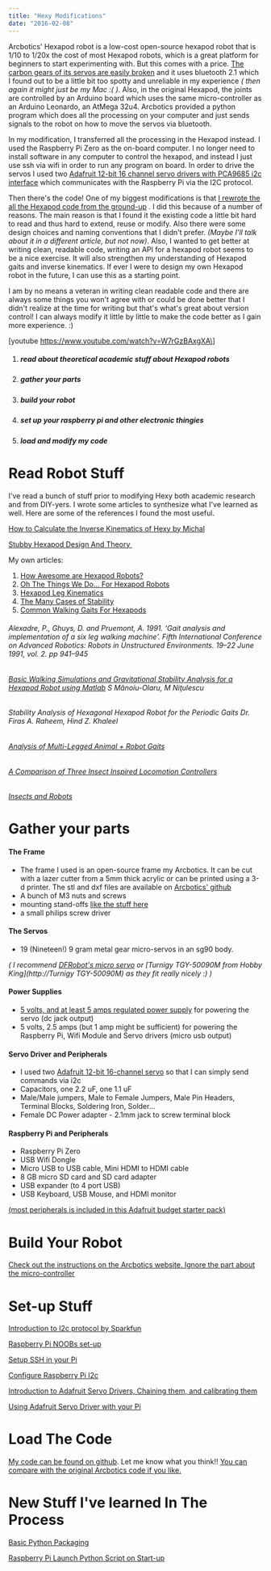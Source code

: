 ```yaml
---
title: "Hexy Modifications"
date: "2016-02-08"
---
```


Arcbotics' Hexapod robot is a low-cost open-source hexapod robot that is 1/10 to 1/20x the cost of most Hexapod robots, which is a great platform for beginners to start experimenting with. But this comes with a price. [The carbon gears of its servos are easily broken](http://forum.arcbotics.com/viewtopic.php?f=19&t=157) and it uses bluetooth 2.1 which I found out to be a little bit too spotty and unreliable in my experience _( then again it might just be my Mac :( )_. Also, in the original Hexapod, the joints are controlled by an Arduino board which uses the same micro-controller as an Arduino Leonardo, an AtMega 32u4. Arcbotics provided a python program which does all the processing on your computer and just sends signals to the robot on how to move the servos via bluetooth.

In my modification, I transferred all the processing in the Hexapod instead. I used the Raspberry Pi Zero as the on-board computer. I no longer need to install software in any computer to control the hexapod, and instead I just use ssh via wifi in order to run any program on board. In order to drive the servos I used two [Adafruit 12-bit 16 channel servo drivers with PCA9685 i2c interface](https://www.adafruit.com/product/815) which communicates with the Raspberry Pi via the I2C protocol.

Then there's the code! One of my biggest modifications is that [I rewrote the all the Hexapod code from the ground-up](https://github.com/mithi/hexy) . I did this because of a number of reasons. The main reason is that I found it the existing code a little bit hard to read and thus hard to extend, reuse or modify. Also there were some design choices and naming conventions that I didn't prefer. _(Maybe I'll talk about it in a different article, but not now)_. Also, I wanted to get better at writing clean, readable code, writing an API for a hexapod robot seems to be a nice exercise. It will also strengthen my understanding of Hexapod gaits and inverse kinematics. If ever I were to design my own Hexapod robot in the future, I can use this as a starting point.

I am by no means a veteran in writing clean readable code and there are always some things you won't agree with or could be done better that I didn't realize at the time for writing but that's what's great about version control! I can always modify it little by little to make the code better as I gain more experience. :)

\[youtube https://www.youtube.com/watch?v=W7rGzBAxgXA\]

1. ##### read about theoretical academic stuff about Hexapod robots
    
2. ##### gather your parts
    
3. ##### build your robot
    
4. ##### set up your raspberry pi and other electronic thingies
    
5. ##### load and modify my code
    

# Read Robot Stuff

I've read a bunch of stuff prior to modifying Hexy both academic research and from DIY-yers. I wrote some articles to synthesize what I've learned as well. Here are some of the references I found the most useful.

[How to Calculate the Inverse Kinematics of Hexy by Michal](http://forum.arcbotics.com/viewtopic.php?f=21&t=207&start=20#p2941)

[Stubby Hexapod Design And Theory ](http://stubby.digitalcave.ca/stubby/design.jsp)

My own articles:

1. [How Awesome are Hexapod Robots?](https://hexyrobot.wordpress.com/2015/11/20/how-awesome-are-hexapod-robots/)
2. [Oh The Things We Do… For Hexapod Robots](https://hexyrobot.wordpress.com/2015/11/20/oh-the-things-we-do-for-hexapod-robots/)
3. [Hexapod Leg Kinematics](https://hexyrobot.wordpress.com/2015/11/20/hexapod-leg-kinematics/)
4. [The Many Cases of Stability](https://hexyrobot.wordpress.com/2015/11/20/the-many-cases-of-stability/)
5. [Common Walking Gaits For Hexapods](https://hexyrobot.wordpress.com/2015/11/20/common-walking-gaits-for-hexapods/)

###### Alexadre, P., Ghuys, D. and Pruemont, A. 1991. ‘Gait analysis and implementation of a six leg walking machine’. _Fifth International Conference on Advanced Robotics: Robots in Unstructured Environments_. 19–22 June 1991, vol. 2. pp 941–945

###### [Basic Walking Simulations and Gravitational Stability Analysis for a Hexapod Robot using Matlab](https://scholar.google.com/citations?view_op=view_citation&hl=en&user=oM5wRAcAAAAJ&citation_for_view=oM5wRAcAAAAJ:dhFuZR0502QC) S Mănoiu-Olaru, M Niţulescu

###### Stability Analysis of Hexagonal Hexapod Robot for the Periodic Gaits Dr. Firas A. Raheem, Hind Z. Khaleel

###### [Analysis of Multi-Legged Animal + Robot Gaits](http://www.oricomtech.com/projects/leg-time.htm)

###### [A Comparison of Three Insect Inspired Locomotion Controllers](http://web.media.mit.edu/~cynthiab/Papers/Breazeal-RAS95.pdf)

###### [Insects and Robots](http://insectsandrobots.weebly.com/tripod-gait.html)

# Gather your parts

#### The Frame

- The frame I used is an open-source frame my Arcbotics. It can be cut with a lazer cutter from a 5mm thick acrylic or can be printed using a 3-d printer. The stl and dxf files are available on [Arcbotics' github](https://github.com/ArcBotics/Hexy)
- A bunch of M3 nuts and screws
- mounting stand-offs [like the stuff here](http://www.dfrobot.com/index.php?route=product/product&product_id=700#.VrkaBFN97MU)
- a small philips screw driver

#### The Servos

- 19 (Nineteen!) 9 gram metal gear micro-servos in an sg90 body.

_( I recommend [DFRobot's micro servo](http://www.dfrobot.com/index.php?route=product/product&product_id=1338#.VrkPyVN97MU) or [Turnigy TGY-50090M from Hobby King](http://Turnigy TGY-50090M) as they fit really nicely :) )_

#### Power Supplies

- [5 volts, and at least 5 amps regulated power supply](https://www.adafruit.com/products/1466) for powering the servo (dc jack output)
- 5 volts, 2.5 amps (but 1 amp might be sufficient) for powering the Raspberry Pi, Wifi Module and Servo drivers (micro usb output)

#### Servo Driver and Peripherals

- I used two [Adafruit 12-bit 16-channel servo](https://www.adafruit.com/product/815) so that I can simply send commands via i2c
- Capacitors, one 2.2 uF, one 1.1 uF
- Male/Male jumpers, Male to Female Jumpers, Male Pin Headers, Terminal Blocks, Soldering Iron, Solder...
- Female DC Power adapter - 2.1mm jack to screw terminal block

#### Raspberry Pi and Peripherals

- Raspberry Pi Zero
- USB Wifi Dongle
- Micro USB to USB cable, Mini HDMI to HDMI cable
- 8 GB micro SD card and SD card adapter
- USB expander (to 4 port USB)
- USB Keyboard, USB Mouse, and HDMI monitor

[(most peripherals is included in this Adafruit budget starter pack)](https://www.adafruit.com/products/2817)

# Build Your Robot

[Check out the instructions on the Arcbotics website. Ignore the part about the micro-controller](http://arcbotics.com/products/hexy/start/building-your-hexy-the-hexapod/)

# Set-up Stuff

[Introduction to I2c protocol by Sparkfun](https://learn.sparkfun.com/tutorials/i2c)

[Raspberry Pi NOOBs set-up](https://www.raspberrypi.org/help/noobs-setup/)

[Setup SSH in your Pi](https://learn.adafruit.com/adafruits-raspberry-pi-lesson-6-using-ssh)

[Configure Raspberry Pi I2c](https://learn.adafruit.com/adafruits-raspberry-pi-lesson-4-gpio-setup/configuring-i2c)

[Introduction to Adafruit Servo Drivers, Chaining them, and calibrating them](https://learn.adafruit.com/16-channel-pwm-servo-driver)

[Using Adafruit Servo Driver with your Pi](https://learn.adafruit.com/adafruit-16-channel-servo-driver-with-raspberry-pi?view=all)

# Load The Code

[My code can be found on github](https://github.com/mithi/hexy). Let me know what you think!! [You can compare with the original Arcbotics code if you like.](https://github.com/ArcBotics/PoMoCo)

# New Stuff I've learned In The Process

[Basic Python Packaging](http://python-packaging.readthedocs.org/en/latest/minimal.html)

[Raspberry Pi Launch Python Script on Start-up](http://www.instructables.com/id/Raspberry-Pi-Launch-Python-script-on-startup/)
